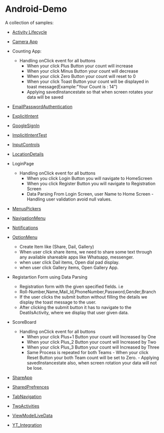 # Android-Demo
A collection of samples:

- [Activity Lifecycle](https://developer.android.com/guide/components/activities/activity-lifecycle)
- [Camera App](https://developer.android.com/reference/android/widget/Gallery)
- Counting App: 
  - Handling onClick event for all buttons
      - When your click Plus Button your count will increase
      - When your click Minus Button your count will decrease
      - When your click Zero Button your count will reset to 0
      - When your click Toast Button your count will be displayed in toast message(Example:"Your Count is : 14")
      - Applying savedInstancestate so that when screen rotates your data will be saved
      
- [EmailPasswordAuthentication](https://firebase.google.com/docs/auth/android/email-link-auth)
- [ExplicitIntent](https://developer.android.com/guide/components/intents-filters#:~:text=An%20explicit%20intent%20is%20one,other%20intent%20properties%20are%20optional.)
- [GoogleSignIn](https://firebase.google.com/docs/auth/android/google-signin)
- [ImplicitIntentTest](ImplicitIntentTest)
- [InputControls](https://developer.android.com/codelabs/android-training-input-controls#0)
- [LocationDetails](https://github.com/jyaganeh/android-google-maps-demo)
- LoginPage
    - Handling onClick event for all buttons
        - When you click Login Button you will navigate to HomeScreen
         - When you click Register Button you will navigate to Registration Screen
         - Data Parsing From Login Screen, user Name to Home Screen
          - Handling user validation avoid null values.
            
- [MenusPickers](https://google-developer-training.github.io/android-developer-fundamentals-course-concepts-v2/unit-2-user-experience/lesson-4-user-interaction/4-3-c-menus-and-pickers/4-3-c-menus-and-pickers.html)
- [NavigationMenu](https://material.io/components/navigation-drawer)
- [Notifications](https://developer.android.com/training/notify-user/build-notification)
- [OptionMenu](https://developer.android.com/guide/topics/ui/menus)
    - Create Item like (Share, Dail, Gallery)
    - When user click share items, we need to share some text through any available shareable apps like Whatsapp, messenger.
    - when user click Dail items, Open dial pad display.
    - when user click Gallery items, Open Gallery App.
- Registartion Form using Data Parsing
    - Registration form with the given specified fields. i.e
     - Roll-Number,Name,Mail_Id,PhoneNumber,Password,Gender,Branch
     - If the user clicks the submit button without filling the details we display the toast message to the user.
     - After clicking the submit button it has to navigate to the DeatilsActivity, where we display that user given data.
- ScoreBoard
    - Handling onClick event for all buttons
        - When your click Plus+1 Button your count will Increased by One
        - When your click Plus_2 Button your count will Increased by Two
         - When your click Plus_3 Button your count will Increased by Three
         - Same Process is repeated for both Teams
          - When your click Reset Button your both Team count will be set to Zero.
          - Applying savedInstancestate also, when screen rotation your data will not be lose.
 - [ShareApp](https://stackoverflow.com/questions/9948373/android-share-plain-text-using-intent-to-all-messaging-apps)
 - [SharedPrefrences](https://developer.android.com/training/data-storage/shared-preferences)
 - [TabNavigation](https://developer.android.com/guide/navigation/navigation-swipe-view)
 - [TwoActivities](https://developer.android.com/codelabs/android-training-create-an-activity?index=..%2F..%2Fandroid-training#0)
 - [ViewModelLiveData](https://google-developer-training.github.io/android-developer-fundamentals-course-concepts-v2/unit-4-saving-user-data/lesson-10-storing-data-with-room/10-1-c-room-livedata-viewmodel/10-1-c-room-livedata-viewmodel.html)
 - [YT_Integration](https://github.com/PierfrancescoSoffritti/android-youtube-player)
 
